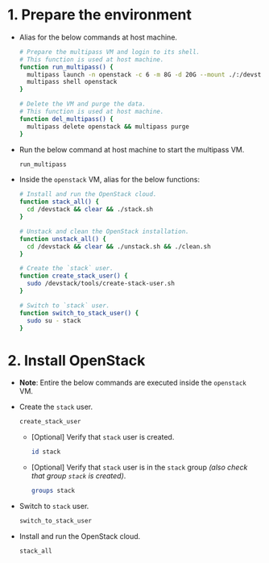 # 1. Prepare the environment

- Alias for the below commands at host machine.

  ```bash
  # Prepare the multipass VM and login to its shell.
  # This function is used at host machine.
  function run_multipass() {
    multipass launch -n openstack -c 6 -m 8G -d 20G --mount ./:/devstack 20.04 && \
    multipass shell openstack
  }

  # Delete the VM and purge the data.
  # This function is used at host machine.
  function del_multipass() {
    multipass delete openstack && multipass purge
  }
  ```

- Run the below command at host machine to start the multipass VM.
  ```bash
  run_multipass
  ```
- Inside the `openstack` VM, alias for the below functions:

  ```bash
  # Install and run the OpenStack cloud.
  function stack_all() {
    cd /devstack && clear && ./stack.sh
  }

  # Unstack and clean the OpenStack installation.
  function unstack_all() {
    cd /devstack && clear && ./unstack.sh && ./clean.sh
  }

  # Create the `stack` user.
  function create_stack_user() {
    sudo /devstack/tools/create-stack-user.sh
  }

  # Switch to `stack` user.
  function switch_to_stack_user() {
    sudo su - stack
  }
  ```

# 2. Install OpenStack

- **Note**: Entire the below commands are executed inside the `openstack` VM.
- Create the `stack` user.

  ```bash
  create_stack_user
  ```

  - [Optional] Verify that `stack` user is created.
    ```bash
    id stack
    ```
  - [Optional] Verify that `stack` user is in the `stack` group _(also check that group `stack` is created)_.
    ```bash
    groups stack
    ```

- Switch to `stack` user.
  ```bash
  switch_to_stack_user
  ```
- Install and run the OpenStack cloud.
  ```bash
  stack_all
  ```
